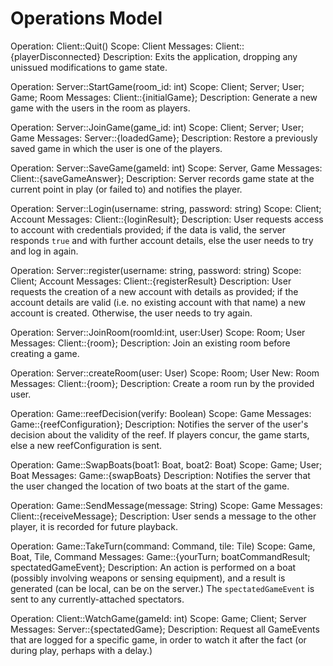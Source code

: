 Operations Model
================

Operation: Client::Quit()
Scope: Client
Messages: Client::{playerDisconnected}
Description: Exits the application, dropping any unissued modifications to game
state.

Operation: Server::StartGame(room\_id: int)
Scope: Client; Server; User; Game; Room
Messages: Client::{initialGame};
Description: Generate a new game with the users in the room as players.

Operation: Server::JoinGame(game\_id: int)
Scope: Client; Server; User; Game
Messages: Server::{loadedGame};
Description: Restore a previously saved game in which the user is one of the
players.

Operation: Server::SaveGame(gameId: int)
Scope: Server, Game
Messages: Client::{saveGameAnswer};
Description: Server records game state at the current point in play (or failed
to) and notifies the player.

Operation: Server::Login(username: string, password: string)
Scope: Client; Account
Messages: Client::{loginResult};
Description: User requests access to account with credentials provided; if the
data is valid, the server responds `true` and with further account details,
else the user needs to try and log in again.

Operation: Server::register(username: string, password: string)
Scope: Client; Account
Messages: Client::{registerResult}
Description: User requests the creation of a new account with details as
provided; if the account details are valid (i.e. no existing account with that
name) a new account is created. Otherwise, the user needs to try again.

Operation: Server::JoinRoom(roomId:int, user:User)
Scope: Room; User
Messages: Client::{room};
Description: Join an existing room before creating a game.

Operation: Server::createRoom(user: User)
Scope: Room; User
New: Room
Messages: Client::{room};
Description: Create a room run by the provided user.

Operation: Game::reefDecision(verify: Boolean)
Scope: Game
Messages: Game::{reefConfiguration};
Description: Notifies the server of the user's decision about the validity of
the reef.  If players concur, the game starts, else a new reefConfiguration is
sent.

Operation: Game::SwapBoats(boat1: Boat, boat2: Boat)
Scope: Game; User; Boat
Messages: Game::{swapBoats}
Description: Notifies the server that the user changed the location of two
boats at the start of the game.

Operation: Game::SendMessage(message: String)
Scope: Game
Messages: Client::{receiveMessage};
Description: User sends a message to the other player, it is recorded for
future playback.

Operation: Game::TakeTurn(command: Command, tile: Tile)
Scope: Game, Boat, Tile, Command
Messages: Game::{yourTurn; boatCommandResult; spectatedGameEvent};
Description: An action is performed on a boat (possibly involving weapons or 
sensing equipment), and a result is generated (can be local, can be on the
server.)  The `spectatedGameEvent` is sent to any currently-attached
spectators.

Operation: Client::WatchGame(gameId: int)
Scope: Game; Client; Server
Messages: Server::{spectatedGame};
Description: Request all GameEvents that are logged for a specific game, in
order to watch it after the fact (or during play, perhaps with a delay.)

